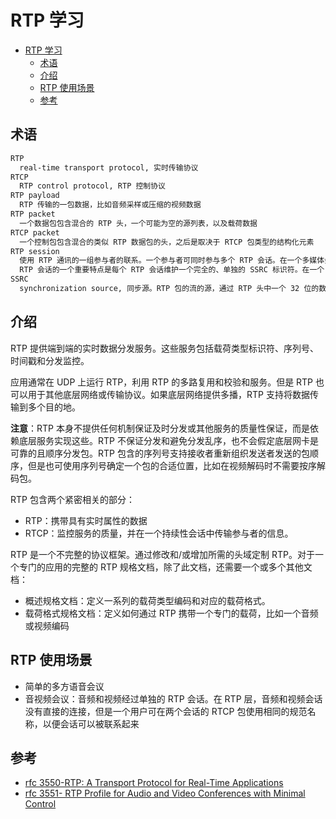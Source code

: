 # RTP 学习

- [RTP 学习](#rtp-学习)
  - [术语](#术语)
  - [介绍](#介绍)
  - [RTP 使用场景](#rtp-使用场景)
  - [参考](#参考)

## 术语

```txt
RTP
  real-time transport protocol, 实时传输协议
RTCP
  RTP control protocol, RTP 控制协议
RTP payload
  RTP 传输的一包数据，比如音频采样或压缩的视频数据
RTP packet
  一个数据包包含混合的 RTP 头，一个可能为空的源列表，以及载荷数据
RTCP packet
  一个控制包包含混合的类似 RTP 数据包的头，之后是取决于 RTCP 包类型的结构化元素
RTP session
  使用 RTP 通讯的一组参与者的联系。一个参与者可同时参与多个 RTP 会话。在一个多媒体会话中，每个媒介通常有自己单独的 RTP 会话和 RTCP 包，除非编码自身复用多个媒体到一个单独的数据流。一个参与者通过不同会话的接收使用不同的目的传输地址区分不同的 RTP 会话，每个传输地址对包含一个网络地址和一个 RTP/RTCP 端口对。一个 RTP 会话中的所有参与者在 IP 组播时可以共享一个目的传输地址对；在单独的单播地址和传输端口对时，每个参与者的目的传输地址对可能是不一样的。在单播时，一个参与者可以使用相同的端口对接收来自会话中的其他参与者，也可以为每个参与者设置不一样的端口对。
  RTP 会话的一个重要特点是每个 RTP 会话维护一个完全的、单独的 SSRC 标识符。在一个 RTP 会话中的参与者集合包含了可以接收 SSRC 标识符的参与者，这个 SSRC 标识符可以通过任何一个参与者在 RTP 的 SSRC 或 CSRC 或 RTCP 传输。
SSRC
  synchronization source, 同步源。RTP 包的流的源，通过 RTP 头中一个 32 位的数字 SSRC 标识。
```

## 介绍

RTP 提供端到端的实时数据分发服务。这些服务包括载荷类型标识符、序列号、时间戳和分发监控。

应用通常在 UDP 上运行 RTP，利用 RTP 的多路复用和校验和服务。但是 RTP 也可以用于其他底层网络或传输协议。如果底层网络提供多播，RTP 支持将数据传输到多个目的地。

**注意**：RTP 本身不提供任何机制保证及时分发或其他服务的质量性保证，而是依赖底层服务实现这些。RTP 不保证分发和避免分发乱序，也不会假定底层网卡是可靠的且顺序分发包。RTP 包含的序列号支持接收者重新组织发送者发送的包顺序，但是也可使用序列号确定一个包的合适位置，比如在视频解码时不需要按序解码包。

RTP 包含两个紧密相关的部分：

- RTP：携带具有实时属性的数据
- RTCP：监控服务的质量，并在一个持续性会话中传输参与者的信息。

RTP 是一个不完整的协议框架。通过修改和/或增加所需的头域定制 RTP。对于一个专门的应用的完整的 RTP 规格文档，除了此文档，还需要一个或多个其他文档：

- 概述规格文档：定义一系列的载荷类型编码和对应的载荷格式。
- 载荷格式规格文档：定义如何通过 RTP 携带一个专门的载荷，比如一个音频或视频编码

## RTP 使用场景

- 简单的多方语音会议
- 音视频会议：音频和视频经过单独的 RTP 会话。在 RTP 层，音频和视频会话没有直接的连接，但是一个用户可在两个会话的 RTCP 包使用相同的规范名称，以便会话可以被联系起来

## 参考

- [rfc 3550-RTP: A Transport Protocol for Real-Time Applications](https://tools.ietf.org/html/rfc3550)
- [rfc 3551- RTP Profile for Audio and Video Conferences with Minimal Control](https://tools.ietf.org/html/rfc3551)
